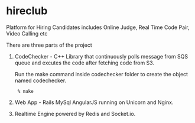 # hireclub
Platform for Hiring Candidates includes Online Judge, Real Time Code Pair, Video Calling etc

There are three parts of the project 

1. CodeChecker - C++ Library that continuously polls message from SQS queue and excutes the code after fetching code from S3.

    Run the make command inside codechecker folder to create the object named codechecker.
    
        % make

2. Web App - Rails MySql AngularJS running on Unicorn and Nginx.

3. Realtime Engine powered by Redis and Socket.io.
